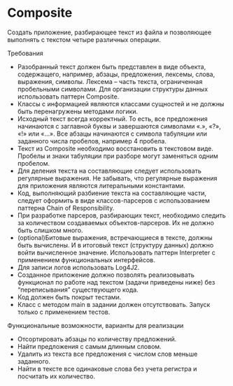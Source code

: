 # Composite

Cоздать приложение, разбирающее текст из файла и позволяющее
выполнять с текстом четыре различных операции.

Требования
- Разобранный текст должен быть представлен в виде объекта, содержащего, например,
абзацы, предложения, лексемы, слова, выражения, символы. Лексема – часть текста,
ограниченная пробельными символами. Для организации структуры данных
использовать паттерн Composite.
- Классы с информацией являются классами сущностей и не должны быть перенагружены
методами логики.
- Исходный текст всегда корректный. То есть, все предложения начинаются с заглавной
буквы и завершаются символами «.», «?», «!» или «...». Все абзацы начинаются с
символа табуляции или заданного числа пробелов, например 4 пробела.
- Текст из Composite необходимо восстановить в текстовом виде. Пробелы и знаки
табуляции при разборе могут заменяться одним пробелом.
- Для деления текста на составляющие следует использовать регулярные выражения. Не
забывать, что регулярные выражения для приложения являются литеральными
константами.
- Код, выполняющий разбиение текста на составляющие части, следует оформить в виде
классов-парсеров с использованием паттерна Chain of Responsibility.
- При разработке парсеров, разбирающих текст, необходимо следить за количеством
создаваемых объектов-парсеров. Их не должно быть слишком много.
- (optional)Битовые выражения, встречающиеся в тексте, должны быть вычислены. И в
итоговый текст (структуру данных) должно войти вычисленное значение. Использовать
паттерн Interpreter с применением функциональных интерфейсов.
- Для записи логов использовать Log4J2.
- Созданное приложение должно позволять реализовывать функционал по работе над
текстом (задачи приведены ниже) без “переписывания” существующего кода.
- Код должен быть покрыт тестами.
- Класс с методом main в задании должен отсутствовать. Запуск только с применением
тестов.

Функциональные возможности, варианты для реализации
- Отсортировать абзацы по количеству предложений.
- Найти предложения с самым длинным словом.
- Удалить из текста все предложения с числом слов меньше заданного.
- Найти в тексте все одинаковые слова без учета регистра и посчитать их количество.
